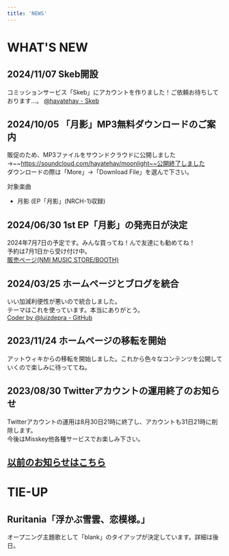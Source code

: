 ```yaml
---
title: 'NEWS'
---
```


# WHAT'S NEW
## 2024/11/07 Skeb開設
コミッションサービス「Skeb」にアカウントを作りました！ご依頼お待ちしております…。
[@hayatehay - Skeb](https://skeb.jp/@hayatehay)

## 2024/10/05 「月影」MP3無料ダウンロードのご案内
販促のため、MP3ファイルをサウンドクラウドに公開しました→~~https://soundcloud.com/hayatehay/moonlight~~公開終了しました<br>
ダウンロードの際は「More」→「Download File」を選んで下さい。<br>

対象楽曲
- 月影 (EP「月影」(NRCH-1)収録)

## 2024/06/30 1st EP「月影」の発売日が決定
2024年7月7日の予定です。みんな買ってね！んで友達にも勧めてね！<br>
予約は7月1日から受け付け中。<br>
[販売ページ(NMI MUSIC STORE/BOOTH)](https://nmimusic.booth.pm/items/5865685)

## 2024/03/25 ホームページとブログを統合
いい加減利便性が悪いので統合しました。<br>
テーマはこれを使っています。本当にありがとう。<br>
[Coder by @luizdepra - GitHub](https://github.com/luizdepra/hugo-coder/)

## 2023/11/24 ホームページの移転を開始
アットウィキからの移転を開始しました。これから色々なコンテンツを公開していくので楽しみに待っててね。

## 2023/08/30 Twitterアカウントの運用終了のお知らせ
Twitterアカウントの運用は8月30日21時に終了し、アカウントも31日21時に削除します。<br>
今後はMisskey他各種サービスでお楽しみ下さい。

## [以前のお知らせはこちら](../oldnews/)

# TIE-UP
## Ruritania「浮かぶ雪雲、恋模様。」
オープニング主題歌として「blank」のタイアップが決定しています。詳細は後日。
